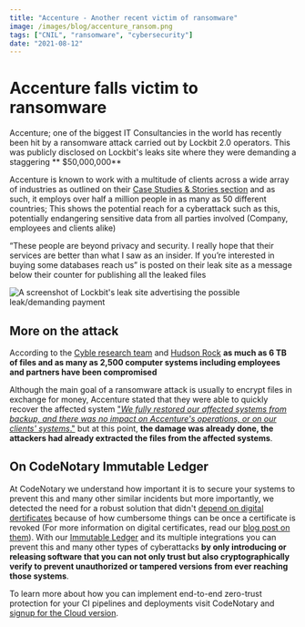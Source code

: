 ```yaml
---
title: "Accenture - Another recent victim of ransomware"
image: /images/blog/accenture_ransom.png
tags: ["CNIL", "ransomware", "cybersecurity"]
date: "2021-08-12"
---
```

# Accenture falls victim to ransomware
Accenture; one of the biggest IT Consultancies in the world has recently been hit by a ransomware attack carried out by Lockbit 2.0 operators. This was publicly disclosed on Lockbit's leaks site where they were demanding a staggering ** $50,000,000**

Accenture is known to work with a multitude of clients across a wide array of industries as outlined on their [Case Studies & Stories section](https://www.accenture.com/us-en/about/company-index) and as such, it employs over half a million people in as many as 50 different countries; This shows the potential reach for a cyberattack such as this, potentially endangering sensitive data from all parties involved (Company, employees and clients alike)

“These people are beyond privacy and security. I really hope that their services are better than what I saw as an insider. If you’re interested in buying some databases reach us” is posted on their leak site as a message below their counter for publishing all the leaked files

![A screenshot of Lockbit's leak site advertising the possible leak/demanding payment](/images/blog/accenture_ransom.png)

## More on the attack

According to the [Cyble research team](https://twitter.com/AuCyble/status/1425422006690881541)  and [Hudson Rock](https://twitter.com/HRock/status/1425447533598453760?ref_src=twsrc%5Etfw%7Ctwcamp%5Etweetembed%7Ctwterm%5E1425447533598453760%7Ctwgr%5E%7Ctwcon%5Es1_c10&ref_url=https%3A%2F%2Fwww.bleepingcomputer.com%2Fnews%2Fsecurity%2Faccenture-confirms-hack-after-lockbit-ransomware-data-leak-threats%2F) **as much as 6 TB of files and as many as 2,500 computer systems including employees and partners have been compromised**

Although the main goal of a ransomware attack is usually to encrypt files in exchange for money, Accenture stated that they were able to quickly recover the affected system ["*We fully restored our affected systems from backup, and there was no impact on Accenture's operations, or on our clients' systems*."](https://www.nasdaq.com/articles/accenture-restores-affected-systems-after-reported-ransomware-attack-2021-08-11) but at this point, **the damage was already done, the attackers had already extracted the files from the affected systems**.

## On CodeNotary Immutable Ledger
At CodeNotary we understand how important it is to secure your systems to prevent this and many other similar incidents but more importantly, we detected the need for a robust solution that didn't [depend on digital dertificates](https://www.codenotary.com/blog/when-digital-certificates-fail) because of how cumbersome things can be once a certificate is revoked (For more information on digital certificates, read our [blog post on them](https://www.codenotary.com/blog/when-digital-certificates-fail)). 
With our [Immutable Ledger](https://www.codenotary.com/products/ci-cd) and its multiple integrations you can prevent this and many other types of cyberattacks **by only introducing or releasing software that you can not only trust but also cryptographically verify to prevent unauthorized or tampered versions from ever reaching those systems**.

To learn more about how you can implement end-to-end zero-trust protection for your CI pipelines and deployments visit CodeNotary and [signup for the Cloud version](https://www.codenotary.com/products/ci-cd).